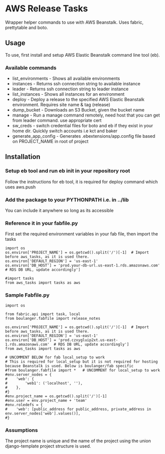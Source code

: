 AWS Release Tasks
===============


Wrapper helper commands to use with AWS Beanstalk.  Uses fabric, prettytable and boto.


Usage
-----

To use, first install and setup AWS Elastic Beanstalk command line tool (eb).


### Available commands

* list_environments  - Shows all available environments
* instances - Returns ssh connection string to available instance
* leader - Returns ssh connection string to leader instance
* list_instances - Shows all instances for an environment
* deploy - Deploy a release to the specified AWS Elastic Beanstalk environment. Requires site name & tag (release)
* dump_bucket - Downloads an S3 Bucket, given the bucket name
* manage - Run a manage command remotely, need host that you can get from leader command. use appropriate cert
* sw_creds - switch credential files for boto and eb if they exist in your home dir. Quickly switch accounts i.e kct and baker
* generate_app_config - Generates .ebextensions/app.config file based on PROJECT_NAME in root of project



Installation
------------------


### Setup eb tool and run eb init in your repository root

Follow the instructions for eb tool, it is required for deploy command which uses aws.push

### Add the package to your PYTHONPATH i.e. in  ../lib

You can include it anywhere so long as its accessible

### Reference it in your fabfile.py

First set the required environment variables in your fab file, then import the tasks


    import os
    os.environ['PROJECT_NAME'] = os.getcwd().split('/')[-1]  # Import before aws_tasks, as it is used there.
    os.environ['DEFAULT_REGION'] = 'us-east-1'
    os.environ['DB_HOST'] = 'prod.your-db-url.us-east-1.rds.amazonaws.com'  # RDS DB URL, update accordingly']

    #import tasks
    from aws_tasks import tasks as aws


### Sample Fabfile.py

    import os

    from fabric.api import task, local
    from boulanger.fabfile import release_notes

    os.environ['PROJECT_NAME'] = os.getcwd().split('/')[-1]  # Import before aws_tasks, as it is used there.
    os.environ['DEFAULT_REGION'] = 'us-east-1'
    os.environ['DB_HOST'] = 'prod.czxygluip2xt.us-east-1.rds.amazonaws.com'  # RDS DB URL, update accordingly']
    from aws_tasks import tasks as aws

    # UNCOMMENT BELOW for fab local_setup to work
    # This is required for local_setup but it is not required for hosting because Beanstalk is used. Below is boulanger/fab specific
    #from boulanger.fabfile import *   # UNCOMMENT for local_setup to work
    #env.server_nodes = {
    #    'web': {
    #        'web1': ('localhost', ''),
    #    },
    #}
    #env.project_name = os.getcwd().split('/')[-1]
    #env.user = env.project_name + 'team'
    #env.roledefs = {
    #    'web': [public_address for public_address, private_address in env.server_nodes['web'].values()],
    #}

### Assumptions

The project name is unique and the name of the project using the union django-template project structure is used.